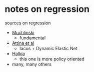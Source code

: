 # notes on regression

sources on regression
- [Muchlinski](https://www.jstor.org/stable/24573207)
  - fundamental
- [Attina et al](https://www.researchgate.net/publication/362556270_Forecasting_Change_in_Conflict_Fatalities_with_Dynamic_Elastic_Net)
  - Iacus + Dynamic Elastic Net
- [Halkia](https://www.sciencedirect.com/science/article/pii/S2590061720300065)
  - this one is more policy oriented
- many, many others